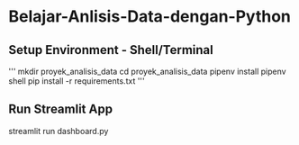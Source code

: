 # Belajar-Anlisis-Data-dengan-Python

## Setup Environment - Shell/Terminal
'''
mkdir proyek_analisis_data
cd proyek_analisis_data
pipenv install
pipenv shell
pip install -r requirements.txt
'''

## Run Streamlit App
streamlit run dashboard.py
